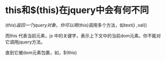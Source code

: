# this和$(this)在jquery中会有何不同

$(this) 返回一个jquery对象，你可以用$(this)调用多个方法，如text() ,val()


而this 代表当前元素，js 中的关键字，表示上下文中的当前dom元素。你不能对它调用jquery方法。

直到它被dom元素包裹，如，$(this)
